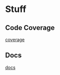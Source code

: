 Stuff
=====

Code Coverage
-------------
[coverage](coverage/index.html)

Docs
----
[docs](docs/index.html)
